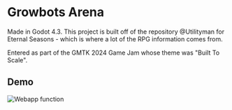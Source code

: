 
# Growbots Arena

Made in Godot 4.3. This project is built off of the repository @Utilityman for Eternal Seasons - which is where a lot of the RPG information comes from.

Entered as part of the GMTK 2024 Game Jam whose theme was "Built To Scale".

## Demo
![Webapp function](assets/grow-bots-demo.gif)